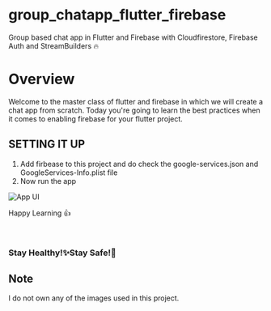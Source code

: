 # group_chatapp_flutter_firebase
Group based chat app in Flutter and Firebase with Cloudfirestore, Firebase Auth and StreamBuilders 🔥

# Overview
Welcome to the master class of flutter and firebase in which we will create a chat app from scratch. Today you're going to learn the best practices when it comes to enabling firebase for your flutter project.



 ## SETTING IT UP
 1. Add firbease to this project and do check the google-services.json and GoogleServices-Info.plist file
 2. Now run the app 
 
 


![App UI](![image](https://user-images.githubusercontent.com/70787564/230792498-33c5d3a7-64ec-44c7-b4f1-97335dabf5fa.png))

Happy Learning 👍

<br>


<h3>Stay Healthy!✨Stay Safe!🖖</h3>
 

## Note
 I do not own any of the images used in this project.



